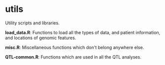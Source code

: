 utils
=====

Utility scripts and libraries.

__load_data.R__: Functions to load all the types of data, and patient
information, and locations of genomic features.

__misc.R__: Miscellaneous functions which don't belong anywhere else.

__QTL-common.R__: Functions which are used in all the QTL analyses.
